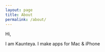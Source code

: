```yaml
---
layout: page
title: About
permalink: /about/
---
```

Hi,

I am Kaunteya. I make apps for Mac & iPhone
